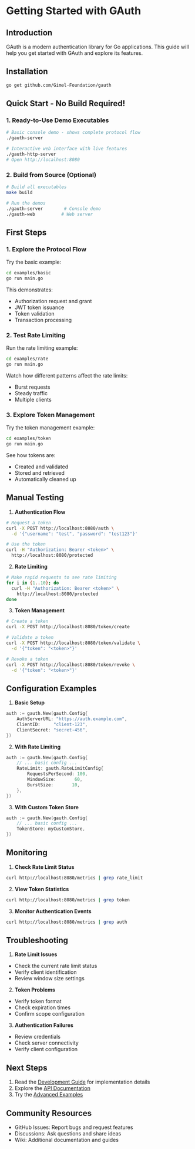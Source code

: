 # Getting Started with GAuth

## Introduction

GAuth is a modern authentication library for Go applications. This guide will help you get started with GAuth and explore its features.

## Installation

```bash
go get github.com/Gimel-Foundation/gauth
```

## Quick Start - No Build Required!

### 1. **Ready-to-Use Demo Executables**

```bash
# Basic console demo - shows complete protocol flow
./gauth-server

# Interactive web interface with live features  
./gauth-http-server
# Open http://localhost:8080
```

### 2. **Build from Source (Optional)**

```bash
# Build all executables
make build

# Run the demos
./gauth-server        # Console demo
./gauth-web          # Web server
```

## First Steps

### 1. **Explore the Protocol Flow**

Try the basic example:
```bash
cd examples/basic
go run main.go
```

This demonstrates:
- Authorization request and grant
- JWT token issuance
- Token validation
- Transaction processing

### 2. **Test Rate Limiting**

Run the rate limiting example:
```bash
cd examples/rate
go run main.go
```

Watch how different patterns affect the rate limits:
- Burst requests
- Steady traffic
- Multiple clients

### 3. **Explore Token Management**

Try the token management example:
```bash
cd examples/token
go run main.go
```

See how tokens are:
- Created and validated
- Stored and retrieved
- Automatically cleaned up

## Manual Testing

1. **Authentication Flow**
```bash
# Request a token
curl -X POST http://localhost:8080/auth \
  -d '{"username": "test", "password": "test123"}'

# Use the token
curl -H "Authorization: Bearer <token>" \
  http://localhost:8080/protected
```

2. **Rate Limiting**
```bash
# Make rapid requests to see rate limiting
for i in {1..10}; do
  curl -H "Authorization: Bearer <token>" \
    http://localhost:8080/protected
done
```

3. **Token Management**
```bash
# Create a token
curl -X POST http://localhost:8080/token/create

# Validate a token
curl -X POST http://localhost:8080/token/validate \
  -d '{"token": "<token>"}'

# Revoke a token
curl -X POST http://localhost:8080/token/revoke \
  -d '{"token": "<token>"}'
```

## Configuration Examples

1. **Basic Setup**
```go
auth := gauth.New(gauth.Config{
    AuthServerURL: "https://auth.example.com",
    ClientID:     "client-123",
    ClientSecret: "secret-456",
})
```

2. **With Rate Limiting**
```go
auth := gauth.New(gauth.Config{
    // ... basic config ...
    RateLimit: gauth.RateLimitConfig{
        RequestsPerSecond: 100,
        WindowSize:       60,
        BurstSize:       10,
    },
})
```

3. **With Custom Token Store**
```go
auth := gauth.New(gauth.Config{
    // ... basic config ...
    TokenStore: myCustomStore,
})
```

## Monitoring

1. **Check Rate Limit Status**
```bash
curl http://localhost:8080/metrics | grep rate_limit
```

2. **View Token Statistics**
```bash
curl http://localhost:8080/metrics | grep token
```

3. **Monitor Authentication Events**
```bash
curl http://localhost:8080/metrics | grep auth
```

## Troubleshooting

1. **Rate Limit Issues**
- Check the current rate limit status
- Verify client identification
- Review window size settings

2. **Token Problems**
- Verify token format
- Check expiration times
- Confirm scope configuration

3. **Authentication Failures**
- Review credentials
- Check server connectivity
- Verify client configuration

## Next Steps

1. Read the [Development Guide](DEVELOPMENT.md) for implementation details
2. Explore the [API Documentation](pkg/gauth/doc.go)
3. Try the [Advanced Examples](examples/advanced/)

## Community Resources

- GitHub Issues: Report bugs and request features
- Discussions: Ask questions and share ideas
- Wiki: Additional documentation and guides